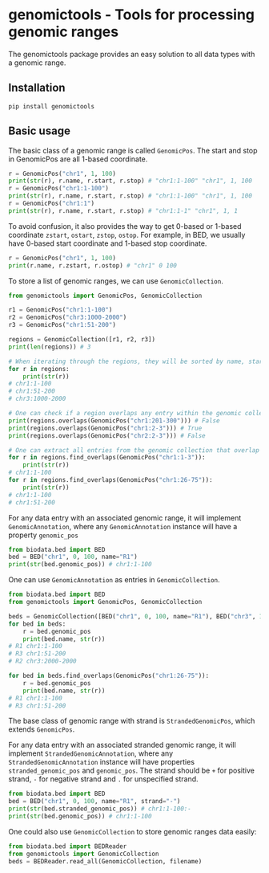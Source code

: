 # genomictools - Tools for processing genomic ranges

The genomictools package provides an easy solution to all data types with a genomic range.  



## Installation 

```
pip install genomictools
```



## Basic usage

The basic class of a genomic range is called `GenomicPos`. The start and stop in GenomicPos are all 1-based coordinate. 

```python
r = GenomicPos("chr1", 1, 100)
print(str(r), r.name, r.start, r.stop) # "chr1:1-100" "chr1", 1, 100
r = GenomicPos("chr1:1-100")
print(str(r), r.name, r.start, r.stop) # "chr1:1-100" "chr1", 1, 100
r = GenomicPos("chr1:1")
print(str(r), r.name, r.start, r.stop) # "chr1:1-1" "chr1", 1, 1

```

To avoid confusion, it also provides the way to get 0-based or 1-based coordinate `zstart`, `ostart`, `zstop`, `ostop`. For example, in BED, we usually have 0-based start coordinate and 1-based stop coordinate. 

```python
r = GenomicPos("chr1", 1, 100)
print(r.name, r.zstart, r.ostop) # "chr1" 0 100
```



To store a list of genomic ranges, we can use `GenomicCollection`.

```python
from genomictools import GenomicPos, GenomicCollection

r1 = GenomicPos("chr1:1-100")
r2 = GenomicPos("chr3:1000-2000")
r3 = GenomicPos("chr1:51-200")

regions = GenomicCollection([r1, r2, r3])
print(len(regions)) # 3

# When iterating through the regions, they will be sorted by name, start and stop. 
for r in regions: 
	print(str(r))
# chr1:1-100
# chr1:51-200
# chr3:1000-2000

# One can check if a region overlaps any entry within the genomic collection
print(regions.overlaps(GenomicPos("chr1:201-300"))) # False
print(regions.overlaps(GenomicPos("chr1:2-3"))) # True
print(regions.overlaps(GenomicPos("chr2:2-3"))) # False

# One can extract all entries from the genomic collection that overlap with the target region
for r in regions.find_overlaps(GenomicPos("chr1:1-3")):
	print(str(r))
# chr1:1-100
for r in regions.find_overlaps(GenomicPos("chr1:26-75")):
	print(str(r))
# chr1:1-100
# chr1:51-200


```



For any data entry with an associated genomic range, it will implement `GenomicAnnotation`, where any `GenomicAnnotation` instance will have a property `genomic_pos`

```python
from biodata.bed import BED
bed = BED("chr1", 0, 100, name="R1")
print(str(bed.genomic_pos)) # chr1:1-100
```



One can use  `GenomicAnnotation` as entries in `GenomicCollection`. 

```python
from biodata.bed import BED
from genomictools import GenomicPos, GenomicCollection

beds = GenomicCollection([BED("chr1", 0, 100, name="R1"), BED("chr3", 1999, 2000, name="R2"), BED("chr1", 50, 200, name="R3")])
for bed in beds:
	r = bed.genomic_pos
	print(bed.name, str(r))
# R1 chr1:1-100
# R3 chr1:51-200
# R2 chr3:2000-2000

for bed in beds.find_overlaps(GenomicPos("chr1:26-75")):
	r = bed.genomic_pos
	print(bed.name, str(r))
# R1 chr1:1-100
# R3 chr1:51-200

```



The base class of genomic range with strand is `StrandedGenomicPos`, which extends `GenomicPos`. 

For any data entry with an associated stranded genomic range, it will implement `StrandedGenomicAnnotation`, where any `StrandedGenomicAnnotation` instance will have properties `stranded_genomic_pos` and `genomic_pos`. The strand should be `+` for positive strand, `-` for negative strand and `.` for unspecified strand. 

```python
from biodata.bed import BED
bed = BED("chr1", 0, 100, name="R1", strand="-")
print(str(bed.stranded_genomic_pos)) # chr1:1-100:-
print(str(bed.genomic_pos)) # chr1:1-100
```



One could also use `GenomicCollection` to store genomic ranges data easily:

```python
from biodata.bed import BEDReader
from genomictools import GenomicCollection
beds = BEDReader.read_all(GenomicCollection, filename)
```

